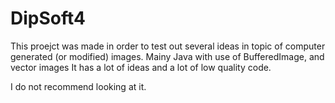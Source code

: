 # DipSoft4

This proejct was made in order to test out several ideas in topic of computer generated (or modified) images. Mainy Java with use of BufferedImage, and vector images
It has a lot of ideas and a lot of low quality code.

I do not recommend looking at it.
